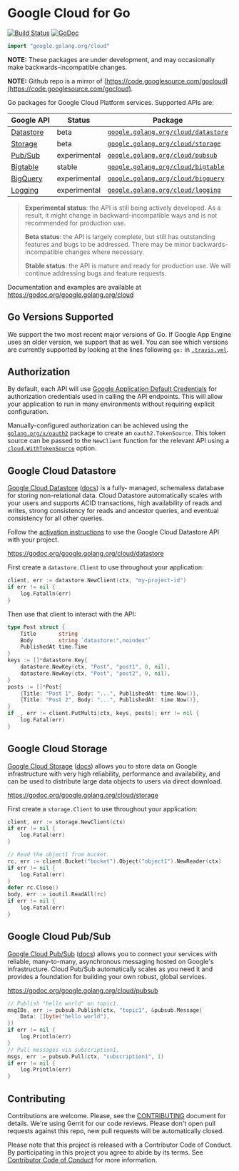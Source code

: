 # Google Cloud for Go

[![Build Status](https://travis-ci.org/GoogleCloudPlatform/gcloud-golang.svg?branch=master)](https://travis-ci.org/GoogleCloudPlatform/gcloud-golang)
[![GoDoc](https://godoc.org/google.golang.org/cloud?status.svg)](https://godoc.org/google.golang.org/cloud)

``` go
import "google.golang.org/cloud"
```

**NOTE:** These packages are under development, and may occasionally make
backwards-incompatible changes.

**NOTE:** Github repo is a mirror of [https://code.googlesource.com/gocloud](https://code.googlesource.com/gocloud).

Go packages for Google Cloud Platform services. Supported APIs are:

Google API                     | Status       | Package
-------------------------------|--------------|-----------------------------------------------------------
[Datastore][cloud-datastore]   | beta         | [`google.golang.org/cloud/datastore`][cloud-datastore-ref]
[Storage][cloud-storage]       | beta         | [`google.golang.org/cloud/storage`][cloud-storage-ref]
[Pub/Sub][cloud-pubsub]        | experimental | [`google.golang.org/cloud/pubsub`][cloud-pubsub-ref]
[Bigtable][cloud-bigtable]     | stable       | [`google.golang.org/cloud/bigtable`][cloud-bigtable-ref]
[BigQuery][cloud-bigquery]     | experimental | [`google.golang.org/cloud/bigquery`][cloud-bigquery-ref]
[Logging][cloud-logging]       | experimental | [`google.golang.org/cloud/logging`][cloud-logging-ref]

> **Experimental status**: the API is still being actively developed. As a
> result, it might change in backward-incompatible ways and is not recommended
> for production use.
>
> **Beta status**: the API is largely complete, but still has outstanding
> features and bugs to be addressed. There may be minor backwards-incompatible
> changes where necessary.
>
> **Stable status**: the API is mature and ready for production use. We will
> continue addressing bugs and feature requests.

Documentation and examples are available at
https://godoc.org/google.golang.org/cloud

## Go Versions Supported

We support the two most recent major versions of Go. If Google App Engine uses
an older version, we support that as well. You can see which versions are
currently supported by looking at the lines following `go:` in
[`.travis.yml`](.travis.yml).

## Authorization

By default, each API will use [Google Application Default Credentials][default-creds]
for authorization credentials used in calling the API endpoints. This will allow your
application to run in many environments without requiring explicit configuration.

Manually-configured authorization can be achieved using the
[`golang.org/x/oauth2`](https://godoc.org/golang.org/x/oauth2) package to
create an `oauth2.TokenSource`. This token source can be passed to the `NewClient`
function for the relevant API using a
[`cloud.WithTokenSource`](https://godoc.org/google.golang.org/cloud#WithTokenSource)
option.

## Google Cloud Datastore

[Google Cloud Datastore][cloud-datastore] ([docs][cloud-datastore-docs]) is a fully-
managed, schemaless database for storing non-relational data. Cloud Datastore
automatically scales with your users and supports ACID transactions, high availability
of reads and writes, strong consistency for reads and ancestor queries, and eventual
consistency for all other queries.

Follow the [activation instructions][cloud-datastore-activation] to use the Google
Cloud Datastore API with your project.

https://godoc.org/google.golang.org/cloud/datastore

First create a `datastore.Client` to use throughout your application:

```go
client, err := datastore.NewClient(ctx, "my-project-id")
if err != nil {
	log.Fatalln(err)
}
```

Then use that client to interact with the API:

```go
type Post struct {
	Title       string
	Body        string `datastore:",noindex"`
	PublishedAt time.Time
}
keys := []*datastore.Key{
	datastore.NewKey(ctx, "Post", "post1", 0, nil),
	datastore.NewKey(ctx, "Post", "post2", 0, nil),
}
posts := []*Post{
	{Title: "Post 1", Body: "...", PublishedAt: time.Now()},
	{Title: "Post 2", Body: "...", PublishedAt: time.Now()},
}
if _, err := client.PutMulti(ctx, keys, posts); err != nil {
	log.Fatal(err)
}
```

## Google Cloud Storage

[Google Cloud Storage][cloud-storage] ([docs][cloud-storage-docs]) allows you to store
data on Google infrastructure with very high reliability, performance and availability,
and can be used to distribute large data objects to users via direct download.

https://godoc.org/google.golang.org/cloud/storage

First create a `storage.Client` to use throughout your application:

```go
client, err := storage.NewClient(ctx)
if err != nil {
	log.Fatal(err)
}
```

```go
// Read the object1 from bucket.
rc, err := client.Bucket("bucket").Object("object1").NewReader(ctx)
if err != nil {
	log.Fatal(err)
}
defer rc.Close()
body, err := ioutil.ReadAll(rc)
if err != nil {
	log.Fatal(err)
}
```

## Google Cloud Pub/Sub

[Google Cloud Pub/Sub][cloud-pubsub] ([docs][cloud-pubsub-docs]) allows you to connect
your services with reliable, many-to-many, asynchronous messaging hosted on Google's
infrastructure. Cloud Pub/Sub automatically scales as you need it and provides a foundation
for building your own robust, global services.

https://godoc.org/google.golang.org/cloud/pubsub


```go
// Publish "hello world" on topic1.
msgIDs, err := pubsub.Publish(ctx, "topic1", &pubsub.Message{
	Data: []byte("hello world"),
})
if err != nil {
	log.Println(err)
}
// Pull messages via subscription1.
msgs, err := pubsub.Pull(ctx, "subscription1", 1)
if err != nil {
	log.Println(err)
}
```

## Contributing

Contributions are welcome. Please, see the
[CONTRIBUTING](https://github.com/GoogleCloudPlatform/gcloud-golang/blob/master/CONTRIBUTING.md)
document for details. We're using Gerrit for our code reviews. Please don't open pull
requests against this repo, new pull requests will be automatically closed.

Please note that this project is released with a Contributor Code of Conduct.
By participating in this project you agree to abide by its terms.
See [Contributor Code of Conduct](https://github.com/GoogleCloudPlatform/gcloud-golang/blob/master/CONTRIBUTING.md#contributor-code-of-conduct)
for more information.

[cloud-datastore]: https://cloud.google.com/datastore/
[cloud-datastore-ref]: https://godoc.org/google.golang.org/cloud/datastore
[cloud-datastore-docs]: https://cloud.google.com/datastore/docs
[cloud-datastore-activation]: https://cloud.google.com/datastore/docs/activate

[cloud-pubsub]: https://cloud.google.com/pubsub/
[cloud-pubsub-ref]: https://godoc.org/google.golang.org/cloud/pubsub
[cloud-pubsub-docs]: https://cloud.google.com/pubsub/docs

[cloud-storage]: https://cloud.google.com/storage/
[cloud-storage-ref]: https://godoc.org/google.golang.org/cloud/storage
[cloud-storage-docs]: https://cloud.google.com/storage/docs/overview
[cloud-storage-create-bucket]: https://cloud.google.com/storage/docs/cloud-console#_creatingbuckets

[cloud-bigtable]: https://cloud.google.com/bigtable/
[cloud-bigtable-ref]: https://godoc.org/google.golang.org/cloud/bigtable

[cloud-bigquery]: https://cloud.google.com/bigquery/
[cloud-bigquery-ref]: https://godoc.org/google.golang.org/cloud/bigquery

[cloud-logging]: https://cloud.google.com/logging/
[cloud-logging-ref]: https://godoc.org/google.golang.org/cloud/logging

[default-creds]: https://developers.google.com/identity/protocols/application-default-credentials
